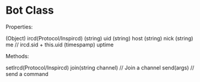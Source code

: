 # Bot Class

Properties:

(Object) ircd(Protocol/Inspircd)
(string) uid
(string) host
(string) nick
(string) me // ircd.sid + this.uid
(timespamp) uptime

Methods:

setIrcd(Protocol/Inspircd)
join(string channel) // Join a channel
send(args) // send a command
